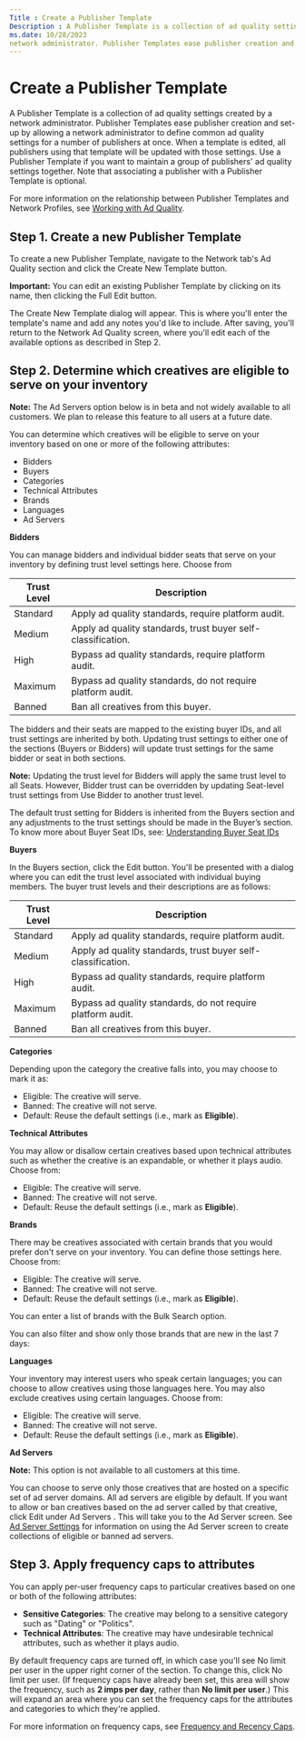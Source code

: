 ```yaml
---
Title : Create a Publisher Template
Description : A Publisher Template is a collection of ad quality settings created by a
ms.date: 10/28/2023
network administrator. Publisher Templates ease publisher creation and
---
```



# Create a Publisher Template



A Publisher Template is a collection of ad quality settings created by a
network administrator. Publisher Templates ease publisher creation and
set-up by allowing a network administrator to define common ad quality
settings for a number of publishers at once. When a template is edited,
all publishers using that template will be updated with those settings.
Use a Publisher Template if you want to maintain a group of publishers'
ad quality settings together. Note that associating a publisher with a
Publisher Template is optional.

For more information on the relationship between Publisher Templates and
Network Profiles, see
<a href="working-with-publisher-ad-quality.md" class="xref">Working
with Ad Quality</a>.



## Step 1. Create a new Publisher Template

To create a new Publisher Template, navigate to the
Network tab's
Ad Quality section and click the
Create New Template button.



<b>Important:</b> You can edit an existing
Publisher Template by clicking on its name, then clicking the
Full Edit button.



The Create New Template dialog will
appear. This is where you'll enter the template's name and add any notes
you'd like to include. After saving, you'll return to the
Network Ad Quality screen, where
you'll edit each of the available options as described in Step 2.





## Step 2. Determine which creatives are eligible to serve on your inventory



<b>Note:</b> The Ad
Servers option below is in beta and not widely available to all
customers. We plan to release this feature to all users at a future
date.



You can determine which creatives will be eligible to serve on your
inventory based on one or more of the following attributes:

- Bidders
- Buyers
- Categories
- Technical Attributes
- Brands
- Languages
- Ad Servers

**Bidders**

You can manage bidders and individual bidder seats that serve on your
inventory by defining trust level settings here. Choose from

<table id="ID-00000208__table-be54650f-1ada-4f0a-8898-69fb53e85ea3"
class="table">
<thead class="thead">
<tr class="header row">
<th
id="ID-00000208__table-be54650f-1ada-4f0a-8898-69fb53e85ea3__entry__1"
class="entry">Trust Level</th>
<th
id="ID-00000208__table-be54650f-1ada-4f0a-8898-69fb53e85ea3__entry__2"
class="entry">Description</th>
</tr>
</thead>
<tbody class="tbody">
<tr class="odd row">
<td class="entry"
headers="ID-00000208__table-be54650f-1ada-4f0a-8898-69fb53e85ea3__entry__1">Standard</td>
<td class="entry"
headers="ID-00000208__table-be54650f-1ada-4f0a-8898-69fb53e85ea3__entry__2">Apply
ad quality standards, require platform audit.</td>
</tr>
<tr class="even row">
<td class="entry"
headers="ID-00000208__table-be54650f-1ada-4f0a-8898-69fb53e85ea3__entry__1">Medium</td>
<td class="entry"
headers="ID-00000208__table-be54650f-1ada-4f0a-8898-69fb53e85ea3__entry__2">Apply
ad quality standards, trust buyer self-classification.</td>
</tr>
<tr class="odd row">
<td class="entry"
headers="ID-00000208__table-be54650f-1ada-4f0a-8898-69fb53e85ea3__entry__1">High</td>
<td class="entry"
headers="ID-00000208__table-be54650f-1ada-4f0a-8898-69fb53e85ea3__entry__2">Bypass
ad quality standards, require platform audit.</td>
</tr>
<tr class="even row">
<td class="entry"
headers="ID-00000208__table-be54650f-1ada-4f0a-8898-69fb53e85ea3__entry__1">Maximum</td>
<td class="entry"
headers="ID-00000208__table-be54650f-1ada-4f0a-8898-69fb53e85ea3__entry__2">Bypass
ad quality standards, do not require platform audit.</td>
</tr>
<tr class="odd row">
<td class="entry"
headers="ID-00000208__table-be54650f-1ada-4f0a-8898-69fb53e85ea3__entry__1">Banned</td>
<td class="entry"
headers="ID-00000208__table-be54650f-1ada-4f0a-8898-69fb53e85ea3__entry__2">Ban
all creatives from this buyer.</td>
</tr>
</tbody>
</table>


The bidders and their seats are mapped to the existing buyer IDs, and
all trust settings are inherited by both. Updating trust settings to
either one of the sections (Buyers or Bidders) will update trust
settings for the same bidder or seat in both sections.



<b>Note:</b> Updating the trust level for
Bidders will apply the same trust level to all Seats. However, Bidder
trust can be overridden by updating Seat-level trust settings from
Use Bidder to another trust level.





The default trust setting for Bidders is inherited from the Buyers
section and any adjustments to the trust settings should be made in the
Buyer’s section. To know more about Buyer Seat IDs, see: <a
href="monetize_monetize-standard/understanding-buyer-seat-ids.md"
class="xref" target="_blank">Understanding Buyer Seat IDs</a>

**Buyers**

In the Buyers section, click the
Edit button. You'll be presented with
a dialog where you can edit the trust level associated with individual
buying members. The buyer trust levels and their descriptions are as
follows:

<table class="table">
<thead class="thead">
<tr class="header row">
<th id="ID-00000208__entry__13" class="entry">Trust Level</th>
<th id="ID-00000208__entry__14" class="entry">Description</th>
</tr>
</thead>
<tbody class="tbody">
<tr class="odd row">
<td class="entry" headers="ID-00000208__entry__13">Standard</td>
<td class="entry" headers="ID-00000208__entry__14">Apply ad quality
standards, require platform audit.</td>
</tr>
<tr class="even row">
<td class="entry" headers="ID-00000208__entry__13">Medium</td>
<td class="entry" headers="ID-00000208__entry__14">Apply ad quality
standards, trust buyer self-classification.</td>
</tr>
<tr class="odd row">
<td class="entry" headers="ID-00000208__entry__13">High</td>
<td class="entry" headers="ID-00000208__entry__14">Bypass ad quality
standards, require platform audit.</td>
</tr>
<tr class="even row">
<td class="entry" headers="ID-00000208__entry__13">Maximum</td>
<td class="entry" headers="ID-00000208__entry__14">Bypass ad quality
standards, do not require platform audit.</td>
</tr>
<tr class="odd row">
<td class="entry" headers="ID-00000208__entry__13">Banned</td>
<td class="entry" headers="ID-00000208__entry__14">Ban all creatives
from this buyer.</td>
</tr>
</tbody>
</table>

**Categories**

Depending upon the category the creative falls into, you may choose to
mark it as:

- Eligible: The creative will serve.
- Banned: The creative will not serve.
- Default: Reuse the default settings
  (i.e., mark as **Eligible**).

**Technical Attributes**

You may allow or disallow certain creatives based upon technical
attributes such as whether the creative is an expandable, or whether it
plays audio. Choose from:

- Eligible: The creative will serve.
- Banned: The creative will not serve.
- Default: Reuse the default settings
  (i.e., mark as **Eligible**).

**Brands**

There may be creatives associated with certain brands that you would
prefer don't serve on your inventory. You can define those settings
here. Choose from:

- Eligible: The creative will serve.
- Banned: The creative will not serve.
- Default: Reuse the default settings
  (i.e., mark as **Eligible**).

You can enter a list of brands with the Bulk
Search option.

You can also filter and show only those brands that are new in the last
7 days:

**Languages**

Your inventory may interest users who speak certain languages; you can
choose to allow creatives using those languages here. You may also
exclude creatives using certain languages. Choose from:

- Eligible: The creative will serve.
- Banned: The creative will not serve.
- Default: Reuse the default settings
  (i.e., mark as **Eligible**).

**Ad Servers**



<b>Note:</b> This option is not available to
all customers at this time.



You can choose to serve only those creatives that are hosted on a
specific set of ad server domains. All ad servers are eligible by
default. If you want to allow or ban creatives based on the ad server
called by that creative, click Edit
under Ad Servers . This will take you
to the Ad Server screen. See
<a href="ad-server-settings.md" class="xref">Ad Server Settings</a>
for information on using the Ad
Server screen to create collections of eligible or banned ad
servers.





## Step 3. Apply frequency caps to attributes

You can apply per-user frequency caps to particular creatives based on
one or both of the following attributes:

- **Sensitive Categories**: The creative may belong to a sensitive
  category such as "Dating" or "Politics".
- **Technical Attributes**: The creative may have undesirable technical
  attributes, such as whether it plays audio.

By default frequency caps are turned off, in which case you'll see
No limit per user in the upper right
corner of the section. To change this, click
No limit per user. (If frequency caps
have already been set, this area will show the frequency, such as **2
imps per day**, rather than **No limit per user**.) This will expand an
area where you can set the frequency caps for the attributes and
categories to which they're applied.

For more information on frequency caps, see
<a href="frequency-and-recency-caps.md" class="xref"
title="From the Audience &amp; Location Targeting section, you can apply frequency and recency caps to your line item to prevent overexposure by limiting how many (frequency) and how often (recency) creatives are shown to a user. You can use the Creative Frequency and Recency Report to view how often and how frequently users are viewing a specific advertiser&#39;s creatives.">Frequency
and Recency Caps</a>.







